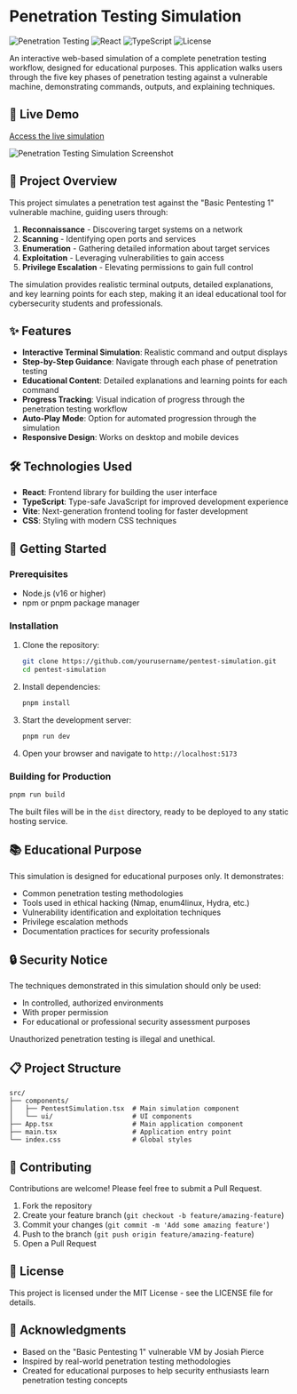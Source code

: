 # Penetration Testing Simulation

![Penetration Testing](https://img.shields.io/badge/Security-Penetration%20Testing-red)
![React](https://img.shields.io/badge/React-18.2.0-blue)
![TypeScript](https://img.shields.io/badge/TypeScript-5.0.2-blue)
![License](https://img.shields.io/badge/License-MIT-green)

An interactive web-based simulation of a complete penetration testing workflow, designed for educational purposes. This application walks users through the five key phases of penetration testing against a vulnerable machine, demonstrating commands, outputs, and explaining techniques.

## 🔗 Live Demo

[Access the live simulation](https://xlxawphr.manus.space)

![Penetration Testing Simulation Screenshot](https://via.placeholder.com/800x450.png?text=Penetration+Testing+Simulation)

## 🎯 Project Overview

This project simulates a penetration test against the "Basic Pentesting 1" vulnerable machine, guiding users through:

1. **Reconnaissance** - Discovering target systems on a network
2. **Scanning** - Identifying open ports and services
3. **Enumeration** - Gathering detailed information about target services
4. **Exploitation** - Leveraging vulnerabilities to gain access
5. **Privilege Escalation** - Elevating permissions to gain full control

The simulation provides realistic terminal outputs, detailed explanations, and key learning points for each step, making it an ideal educational tool for cybersecurity students and professionals.

## ✨ Features

- **Interactive Terminal Simulation**: Realistic command and output displays
- **Step-by-Step Guidance**: Navigate through each phase of penetration testing
- **Educational Content**: Detailed explanations and learning points for each command
- **Progress Tracking**: Visual indication of progress through the penetration testing workflow
- **Auto-Play Mode**: Option for automated progression through the simulation
- **Responsive Design**: Works on desktop and mobile devices

## 🛠️ Technologies Used

- **React**: Frontend library for building the user interface
- **TypeScript**: Type-safe JavaScript for improved development experience
- **Vite**: Next-generation frontend tooling for faster development
- **CSS**: Styling with modern CSS techniques

## 🚀 Getting Started

### Prerequisites

- Node.js (v16 or higher)
- npm or pnpm package manager

### Installation

1. Clone the repository:
   ```bash
   git clone https://github.com/yourusername/pentest-simulation.git
   cd pentest-simulation
   ```

2. Install dependencies:
   ```bash
   pnpm install
   ```

3. Start the development server:
   ```bash
   pnpm run dev
   ```

4. Open your browser and navigate to `http://localhost:5173`

### Building for Production

```bash
pnpm run build
```

The built files will be in the `dist` directory, ready to be deployed to any static hosting service.

## 📚 Educational Purpose

This simulation is designed for educational purposes only. It demonstrates:

- Common penetration testing methodologies
- Tools used in ethical hacking (Nmap, enum4linux, Hydra, etc.)
- Vulnerability identification and exploitation techniques
- Privilege escalation methods
- Documentation practices for security professionals

## 🔒 Security Notice

The techniques demonstrated in this simulation should only be used:

- In controlled, authorized environments
- With proper permission
- For educational or professional security assessment purposes

Unauthorized penetration testing is illegal and unethical.

## 📋 Project Structure

```
src/
├── components/
│   ├── PentestSimulation.tsx  # Main simulation component
│   └── ui/                    # UI components
├── App.tsx                    # Main application component
├── main.tsx                   # Application entry point
└── index.css                  # Global styles
```

## 🤝 Contributing

Contributions are welcome! Please feel free to submit a Pull Request.

1. Fork the repository
2. Create your feature branch (`git checkout -b feature/amazing-feature`)
3. Commit your changes (`git commit -m 'Add some amazing feature'`)
4. Push to the branch (`git push origin feature/amazing-feature`)
5. Open a Pull Request

## 📄 License

This project is licensed under the MIT License - see the LICENSE file for details.

## 🙏 Acknowledgments

- Based on the "Basic Pentesting 1" vulnerable VM by Josiah Pierce
- Inspired by real-world penetration testing methodologies
- Created for educational purposes to help security enthusiasts learn penetration testing concepts
